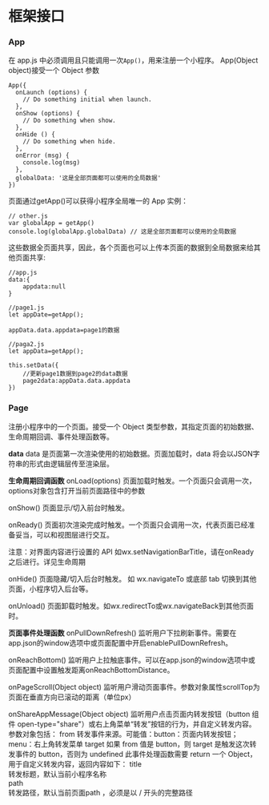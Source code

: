 框架接口
===================
###  App
在 app.js 中必须调用且只能调用一次`App()`，用来注册一个小程序。
App(Object object)接受一个 Object 参数

    App({
      onLaunch (options) {
        // Do something initial when launch.
      },
      onShow (options) {
        // Do something when show.
      },
      onHide () {
        // Do something when hide.
      },
      onError (msg) {
        console.log(msg)
      },
      globalData: '这是全部页面都可以使用的全局数据'
    })
页面通过getApp()可以获得小程序全局唯一的 App 实例：

    // other.js
    var globalApp = getApp()
    console.log(globalApp.globalData) // 这是全部页面都可以使用的全局数据
这些数据全页面共享，因此，各个页面也可以上传本页面的数据到全局数据来给其他页面共享:

    //app.js
    data:{
        appdata:null
    }

    //page1.js
    let appDate=getApp();

    appData.data.appdata=page1的数据

    //paga2.js
    let appData=getApp();

    this.setData({
        //更新page1数据到page2的data数据
        page2data:appData.data.appdata
    })
###  Page
注册小程序中的一个页面。接受一个 Object 类型参数，其指定页面的初始数据、生命周期回调、事件处理函数等。

**data**
data 是页面第一次渲染使用的初始数据。页面加载时，data 将会以JSON字符串的形式由逻辑层传至渲染层。

**生命周期回调函数**
onLoad(options)
页面加载时触发。一个页面只会调用一次，options对象包含打开当前页面路径中的参数

onShow()
页面显示/切入前台时触发。

onReady()
页面初次渲染完成时触发。一个页面只会调用一次，代表页面已经准备妥当，可以和视图层进行交互。

注意：对界面内容进行设置的 API 如wx.setNavigationBarTitle，请在onReady之后进行。详见生命周期

onHide()
页面隐藏/切入后台时触发。 如 wx.navigateTo 或底部 tab 切换到其他页面，小程序切入后台等。

onUnload()
页面卸载时触发。如wx.redirectTo或wx.navigateBack到其他页面时。

**页面事件处理函数**
onPullDownRefresh()
监听用户下拉刷新事件。需要在app.json的window选项中或页面配置中开启enablePullDownRefresh。

onReachBottom()
监听用户上拉触底事件。可以在app.json的window选项中或页面配置中设置触发距离onReachBottomDistance。

onPageScroll(Object object)
监听用户滑动页面事件。参数对象属性scrollTop为页面在垂直方向已滚动的距离（单位px）

onShareAppMessage(Object object)
监听用户点击页面内转发按钮（button 组件 open-type="share"）或右上角菜单“转发”按钮的行为，并自定义转发内容。
参数对象包括：
from 
转发事件来源。可能值：button：页面内转发按钮；menu：右上角转发菜单
target
如果 from 值是 button，则 target 是触发这次转发事件的 button，否则为 undefined
此事件处理函数需要 return 一个 Object，用于自定义转发内容，返回内容如下：
title	
转发标题，默认当前小程序名称	
path	
转发路径，默认当前页面path ，必须是以 / 开头的完整路径
